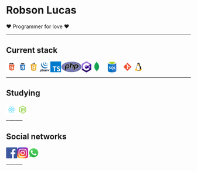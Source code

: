 # Robson Lucas

❤️ Programmer for love ❤️
_______

## Current stack

<div style="display:flex; justify-content:flex-start; align-items:center;">


  <img height="30" src="https://raw.githubusercontent.com/robsonad18/robsonad18/master/assets/images/icons/html.png" title="HTML">
  
  <img height="30" src="https://raw.githubusercontent.com/robsonad18/robsonad18/master/assets/images/icons/css.png" title="CSS">

  <img height="30" src="https://raw.githubusercontent.com/robsonad18/robsonad18/master/assets/images/icons/js.png" title="JavaScript">

  <img height="30" src="https://raw.githubusercontent.com/robsonad18/robsonad18/master/assets/images/icons/jquery.png" title="Jquery">

  <img height="30" src="https://raw.githubusercontent.com/robsonad18/robsonad18/master/assets/images/icons/ts.png" title="Typescript">

  <img height="30" src="https://raw.githubusercontent.com/robsonad18/robsonad18/master/assets/images/icons/php.png" title="PHP">

  <img height="30" src="https://raw.githubusercontent.com/robsonad18/robsonad18/master/assets/images/icons/c.png" title="C#">

  <img height="30" src="https://raw.githubusercontent.com/robsonad18/robsonad18/master/assets/images/icons/mongodb.png" title="Mongo DB">

  <img height="30" src="https://raw.githubusercontent.com/robsonad18/robsonad18/master/assets/images/icons/sql.png" title="Sql">

  <img height="30" src="https://raw.githubusercontent.com/robsonad18/robsonad18/master/assets/images/icons/git.png" title="Git">

  <img height="30" src="https://raw.githubusercontent.com/robsonad18/robsonad18/master/assets/images/icons/linux.png" title="Linux <3">



</div>

_______

## Studying
<div style="display:flex; justify-content:flex-start; align-items:center;">

  <img height="30" src="https://raw.githubusercontent.com/robsonad18/robsonad18/master/assets/images/icons/react.png" title="React">

  <img height="30" src="https://raw.githubusercontent.com/robsonad18/robsonad18/master/assets/images/icons/node.png" title="Node">

</div>
_______


## Social networks
<div style="display:flex; justify-content:flex-start; align-items:center;">
  <a href="https://www.facebook.com/robson.lucas.50767/" target="_blank">
    <img height="30" src="https://raw.githubusercontent.com/robsonad18/robsonad18/master/assets/images/icons/facebook.png" title="Facebook">
  </a>
  <a href="https://www.instagram.com/robson_lucas.te/" target="_blank">
    <img height="30" src="https://raw.githubusercontent.com/robsonad18/robsonad18/master/assets/images/icons/instagram.png" title="Instagram">
  </a>
  <a href="https://api.whatsapp.com/send?phone=5518997194891&text=Olá, vim pelo GitHub" target="_blank">
    <img height="30" src="https://raw.githubusercontent.com/robsonad18/robsonad18/master/assets/images/icons/whatsapp.png" title="Whatsapp">
  </a>
  
</div>
_______
